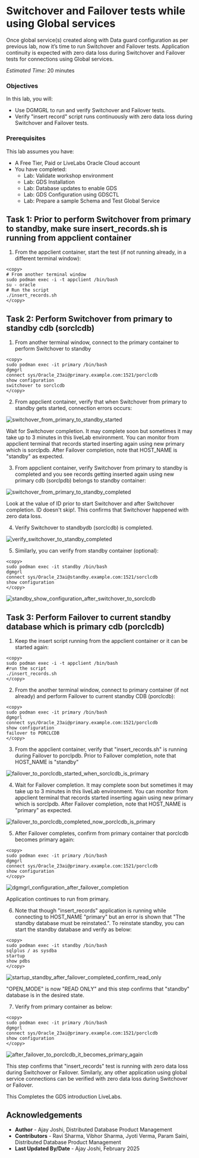 # Switchover and Failover tests while using Global services

Once global service(s) created along with Data guard configuration as per previous lab, now it’s time to run Switchover and Failover tests. Application continuity is expected with zero data loss during Switchover and Failover tests for connections using Global services.

*Estimated Time*: 20 minutes

### Objectives

In this lab, you will:

* Use DGMGRL to run and verify Switchover and Failover tests.
* Verify "insert record" script runs continuously with zero data loss during Switchover and Failover tests.

### Prerequisites

This lab assumes you have:

* A Free Tier, Paid or LiveLabs Oracle Cloud account
* You have completed:
    * Lab: Validate workshop environment
    * Lab: GDS Installation
    * Lab: Database updates to enable GDS
    * Lab: GDS Configuration using GDSCTL
    * Lab: Prepare a sample Schema and Test Global Service

## 
## Task 1: Prior to perform Switchover from primary to standby, make sure insert_records.sh is running from appclient container

1. From the appclient container, start the test (if not running already, in a different terminal window):

```
<copy>
# From another terminal window
sudo podman exec -i -t appclient /bin/bash
su - oracle
# Run the script
./insert_records.sh
</copy>
```

## Task 2: Perform Switchover from primary to standby cdb (sorclcdb)

1. From another terminal window, connect to the primary container to perform Switchover to standby

```
<copy>
sudo podman exec -it primary /bin/bash
dgmgrl
connect sys/Oracle_23ai@primary.example.com:1521/porclcdb
show configuration
switchover to sorclcdb
</copy>
```

2. From appclient container, verify that when Switchover from primary to standby gets started, connection errors occurs:

![switchover_from_primary_to_standby_started](./images/switchover_from_primary_to_standby_started.png " ")

Wait for Switchover completion. It may complete soon but sometimes it may take up to 3 minutes in this liveLab environment. You can monitor from appclient terminal that records started inserting again using new primary which is sorclpdb. After Failover completion, note that HOST_NAME is "standby" as expected.

3. From appclient container, verify Switchover from primary to standby is completed and you see records getting inserted again using new primary cdb (sorclpdb) belongs to standby container:

![switchover_from_primary_to_standby_completed](./images/switchover_from_primary_to_standby_completed.png " ")

Look at the value of ID prior to start Switchover and after Switchover completion. ID doesn't skip!. This confirms that Switchover happened with zero data loss.

4. Verify Switchover to standbydb (sorclcdb) is completed.

![verify_switchover_to_standby_completed](./images/verify_switchover_to_standby_completed.png " ")

5. Similarly, you can verify from standby container (optional):

```
<copy>
sudo podman exec -it standby /bin/bash
dgmgrl
connect sys/Oracle_23ai@standby.example.com:1521/sorclcdb
show configuration
</copy>
```

![standby_show_configuration_after_switchover_to_sorclcdb](./images/standby_show_configuration_after_switchover_to_sorclcdb.png " ")


## Task 3: Perform Failover to current standby database which is primary cdb (porclcdb)

1. Keep the insert script running from the appclient container or it can be started again:

```
<copy>
sudo podman exec -i -t appclient /bin/bash
#run the script
./insert_records.sh
</copy>
```

2. From the another terminal window, connect to primary container (if not already) and perform Failover to current standby CDB (porclcdb):


```
<copy>
sudo podman exec -it primary /bin/bash
dgmgrl
connect sys/Oracle_23ai@primary.example.com:1521/porclcdb
show configuration
failover to PORCLCDB
</copy>
```

3. From the appclient container, verify that "insert\_records.sh" is running during Failover to porclpdb. Prior to Failover completion, note that HOST_NAME is "standby"


![failover_to_porclcdb_started_when_sorclcdb_is_primary](./images/failover_to_porclcdb_started_when_sorclcdb_is_primary.png " ")


4. Wait for Failover completion. It may complete soon but sometimes it may take up to 3 minutes in this liveLab environment. You can monitor from appclient terminal that records started inserting again using new primary which is sorclpdb. After Failover completion, note that HOST_NAME is "primary" as expected.

![failover_to_porclcdb_completed_now_porclcdb_is_primary](./images/failover_to_porclcdb_completed_now_porclcdb_is_primary.png " ")

5. After Failover completes, confirm from primary container that porclcdb becomes primary again:

```
<copy>
sudo podman exec -it primary /bin/bash
dgmgrl
connect sys/Oracle_23ai@primary.example.com:1521/porclcdb
show configuration
</copy>
```

![dgmgrl_configuration_after_failover_completion](./images/dgmgrl_configuration_after_failover_completion.png " ")

Application continues to run from primary.

6. Note that though "insert\_records" application is running while connecting to HOST_NAME "primary" but an error is shown that "The standby database must be reinstated.".
To reinstate standby, you can start the standby database and verify as below:

```
<copy>
sudo podman exec -it standby /bin/bash
sqlplus / as sysdba
startup
show pdbs
</copy>
```

![startup_standby_after_failover_completed_confirm_read_only](./images/startup_standby_after_failover_completed_confirm_read_only.png " ")

"OPEN\_MODE" is now "READ ONLY" and this step confirms that "standby" database is in the desired state.

7. Verify from primary container as below:

```
<copy>
sudo podman exec -it primary /bin/bash
dgmgrl
connect sys/Oracle_23ai@primary.example.com:1521/porclcdb
show configuration
</copy>
```

![after_failover_to_porclcdb_it_becomes_primary_again](./images/after_failover_to_porclcdb_it_becomes_primary_again.png " ")

This step confirms that "insert\_records" test is running with zero data loss during Switchover or Failover.
Similarly, any other application using global service connections can be verified with zero data loss during Switchover or Failover.

This Completes the GDS introduction LiveLabs.

## Acknowledgements
* **Author** - Ajay Joshi, Distributed Database Product Management
* **Contributors** - Ravi Sharma, Vibhor Sharma, Jyoti Verma, Param Saini, Distributed Database Product Management
* **Last Updated By/Date** - Ajay Joshi, February 2025